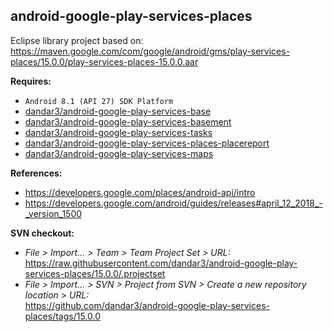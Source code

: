 ## android-google-play-services-places

Eclipse library project based on:<br/>
https://maven.google.com/com/google/android/gms/play-services-places/15.0.0/play-services-places-15.0.0.aar

**Requires:**
- `Android 8.1 (API 27) SDK Platform`
- [dandar3/android-google-play-services-base](https://github.com/dandar3/android-google-play-services-base/tree/15.0.0)
- [dandar3/android-google-play-services-basement](https://github.com/dandar3/android-google-play-services-basement/tree/15.0.0)
- [dandar3/android-google-play-services-tasks](https://github.com/dandar3/android-google-play-services-tasks/tree/15.0.0)
- [dandar3/android-google-play-services-places-placereport](https://github.com/dandar3/android-google-play-services-places-placereport/tree/15.0.0)
- [dandar3/android-google-play-services-maps](https://github.com/dandar3/android-google-play-services-maps/tree/15.0.0)

**References:**
- https://developers.google.com/places/android-api/intro
- https://developers.google.com/android/guides/releases#april_12_2018_-_version_1500

**SVN checkout:**
- _File > Import... > Team > Team Project Set > URL:_<br/>
  https://raw.githubusercontent.com/dandar3/android-google-play-services-places/15.0.0/.projectset
- _File > Import... > SVN > Project from SVN > Create a new repository location > URL:_<br/> 
  https://github.com/dandar3/android-google-play-services-places/tags/15.0.0